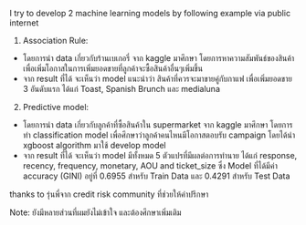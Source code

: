 I try to develop 2 machine learning models by following example via public internet
1) Association Rule:
- โดยการนำ data เกี่ยวกับร้านเบเกอรี่ จาก kaggle มาศึกษา โดยการหาความสัมพันธ์ของสินค้า เพื่อเพิ่มโอกาสในการเพิ่มยอดขายที่ลูกค้าจะซื้อสินค้าอื่นๆเพิ่มขึ้น
- จาก result ที่ได้ จะเห็นว่า  model แนะนำว่า สินค้าที่ควรจะมาขายคู่กับกาแฟ เพื่อเพิ่มยอดขาย 3 อันดับแรก ได้แก่ Toast, Spanish Brunch และ medialuna
2) Predictive model:
- โดยการนำ data เกี่ยวกับลูกค้าที่ซื้อสินค้าใน supermarket จาก kaggle มาศึกษา โดยการทำ classification model เพื่อศึกษาว่าลูกค้าคนไหนมีโอกาสตอบรับ campaign โดยได้นำ xgboost algorithm มาใช้ develop model
- จาก result ที่ได้ จะเห็นว่า  model มีทั้งหมด 5 ตัวแปรที่มีผลต่อการทำนาย ได้แก่ response, recency, frequency, monetary, AOU and ticket_size ซึ่ง Model ที่ได้มีค่า accuracy (GINI) อยู่ที่ 0.6955 สำหรับ Train Data และ 0.4291 สำหรับ Test Data

thanks to รุ่นพี่จาก credit risk community ที่ช่วยให้คำปรึกษา

Note: ยังมีหลายส่วนที่ผมยังไม่เข้าใจ และต้องศึกษาเพิ่มเติม
